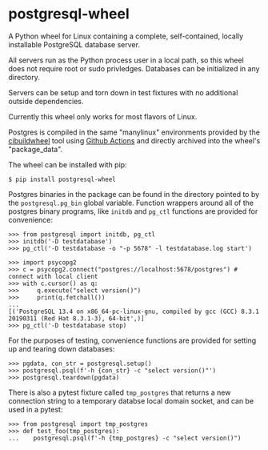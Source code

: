 # postgresql-wheel

A Python wheel for Linux containing a complete, self-contained,
locally installable PostgreSQL database server.

All servers run as the Python process user in a local path, so this
wheel does not require root or sudo privledges.  Databases can be
initialized in any directory.

Servers can be setup and torn down in test fixtures with no additional
outside dependencies.

Currently this wheel only works for most flavors of Linux.

Postgres is compiled in the same "manylinux" environments provided by
the [cibuildwheel](https://cibuildwheel.readthedocs.io/en/stable/)
tool using [Github
Actions](https://github.com/michelp/postgresql-wheel/blob/main/.github/workflows/wheels.yml)
and directly archived into the wheel's "package_data".

The wheel can be installed with pip:

```
$ pip install postgresql-wheel
```

Postgres binaries in the package can be found in the directory pointed
to by the `postgresql.pg_bin` global variable.  Function wrappers
around all of the postgres binary programs, like `initdb` and `pg_ctl`
functions are provided for convenience:

```py3
>>> from postgresql import initdb, pg_ctl
>>> initdb('-D testdatabase')
>>> pg_ctl('-D testdatabase -o "-p 5678" -l testdatabase.log start')

>>> import psycopg2
>>> c = psycopg2.connect("postgres://localhost:5678/postgres") # connect with local client
>>> with c.cursor() as q:
>>>     q.execute("select version()")
>>>     print(q.fetchall())
...
[('PostgreSQL 13.4 on x86_64-pc-linux-gnu, compiled by gcc (GCC) 8.3.1 20190311 (Red Hat 8.3.1-3), 64-bit',)]
>>> pg_ctl('-D testdatabase stop)

```

For the purposes of testing, convenience functions are provided for
setting up and tearing down databases:

```py3
>>> pgdata, con_str = postgresql.setup()
>>> postgresql.psql(f'-h {con_str} -c "select version()"')
>>> postgresql.teardown(pgdata)
```

There is also a pytest fixture called `tmp_postgres` that returns a
new connection string to a temporary databse local domain socket, and
can be used in a pytest:

```py3
>>> from postgresql import tmp_postgres
>>> def test_foo(tmp_postgres):
...    postgresql.psql(f'-h {tmp_postgres} -c "select version()")
```

